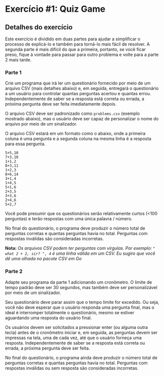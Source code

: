 # Exercício #1: Quiz Game

<!-- [![exercise status: released](https://img.shields.io/badge/exercise%20status-released-green.svg?style=for-the-badge)](https://gophercises.com/exercises/quiz) -->

## Detalhes do exercício

Este exercício é dividido em duas partes para ajudar a simplificar o processo de explicá-lo e também para torná-lo mais fácil de resolver. A segunda parte é mais difícil do que a primeira, portanto, se você ficar preso, fique à vontade para passar para outro problema e volte para a parte 2 mais tarde.

### Parte 1

Crie um programa que irá ler um questionário fornecido por meio de um arquivo CSV (mais detalhes abaixo) e, em seguida, entregará o questionário a um usuário para controlar quantas perguntas acertou e quantas errou. Independentemente de saber se a resposta está correta ou errada, a próxima pergunta deve ser feita imediatamente depois.

O arquivo CSV deve ser padronizado como `problems.csv` (exemplo mostrado abaixo), mas o usuário deve ser capaz de personalizar o nome do arquivo por meio de um sinalizador.

O arquivo CSV estará em um formato como o abaixo, onde a primeira coluna é uma pergunta e a segunda coluna na mesma linha é a resposta para essa pergunta.

```
5+5,10
7+3,10
1+1,2
8+3,11
1+2,3
8+6,14
3+1,4
1+4,5
5+1,6
2+3,5
3+3,6
2+4,6
5+2,7
```

Você pode presumir que os questionários serão relativamente curtos (<100 perguntas) e terão respostas com uma única palavra / número.

No final do questionário, o programa deve produzir o número total de perguntas corretas e quantas perguntas havia no total. Perguntas com respostas inválidas são consideradas incorretas.

**Nota:** *Os arquivos CSV podem ter perguntas com vírgulas. Por exemplo: `" what 2 + 2, sir? ", 4` é uma linha válida em um CSV. Eu sugiro que você dê uma olhada no pacote CSV em Go*

### Parte 2

Adapte seu programa da parte 1 adicionando um cronômetro. O limite de tempo padrão deve ser 30 segundos, mas também deve ser personalizável por meio de um sinalizador.


Seu questionário deve parar assim que o tempo limite for excedido. Ou seja, você não deve esperar que o usuário responda uma pergunta final, mas o ideal é interromper totalmente o questionário, mesmo se estiver aguardando uma resposta do usuário final.

Os usuários devem ser solicitados a pressionar enter (ou alguma outra tecla) antes de o cronômetro iniciar e, em seguida, as perguntas devem ser impressas na tela, uma de cada vez, até que o usuário forneça uma resposta. Independentemente de saber se a resposta está correta ou errada, a próxima pergunta deve ser feita.

No final do questionário, o programa ainda deve produzir o número total de perguntas corretas e quantas perguntas havia no total. Perguntas com respostas inválidas ou sem resposta são consideradas incorretas.

